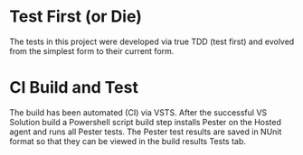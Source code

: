 # Test First (or Die)
The tests in this project were developed via true TDD (test first) and evolved from the simplest form to their current form.

# CI Build and Test
The build has been automated (CI) via VSTS. After the successful VS Solution build a Powershell script build step installs Pester on the 
Hosted agent and runs all Pester tests. The Pester test results are saved in NUnit format so that they can be viewed in the build results Tests tab. 
